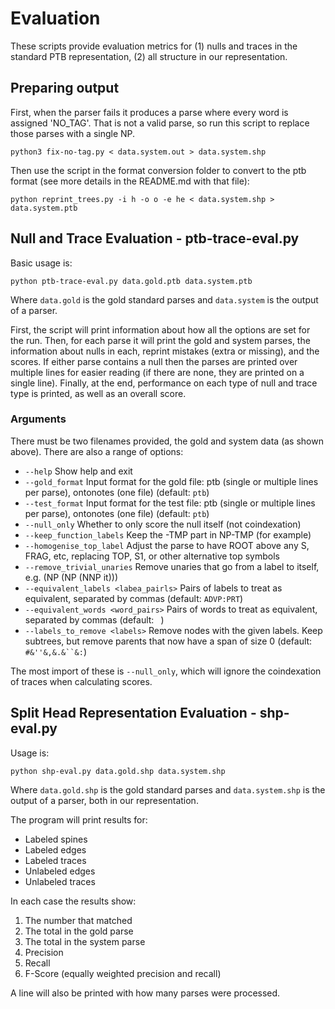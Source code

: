# Evaluation

These scripts provide evaluation metrics for (1) nulls and traces in the standard PTB representation, (2) all structure in our representation.

## Preparing output

First, when the parser fails it produces a parse where every word is assigned 'NO_TAG'.
That is not a valid parse, so run this script to replace those parses with a single NP.

```Shell
python3 fix-no-tag.py < data.system.out > data.system.shp
```

Then use the script in the format conversion folder to convert to the ptb format (see more details in the README.md with that file):

```Shell
python reprint_trees.py -i h -o o -e he < data.system.shp > data.system.ptb
```

## Null and Trace Evaluation - ptb-trace-eval.py

Basic usage is:

```Shell
python ptb-trace-eval.py data.gold.ptb data.system.ptb
```

Where `data.gold` is the gold standard parses and `data.system` is the output of a parser.

First, the script will print information about how all the options are set for the run.
Then, for each parse it will print the gold and system parses, the information about nulls in each, reprint mistakes (extra or missing), and the scores.
If either parse contains a null then the parses are printed over multiple lines for easier reading (if there are none, they are printed on a single line).
Finally, at the end, performance on each type of null and trace type is printed, as well as an overall score.

### Arguments

There must be two filenames provided, the gold and system data (as shown above).
There are also a range of options:

- `--help` Show help and exit
- `--gold_format` Input format for the gold file: ptb (single or multiple lines per parse), ontonotes (one file) (default: `ptb`)
- `--test_format` Input format for the test file: ptb (single or multiple lines per parse), ontonotes (one file) (default: `ptb`)
- `--null_only` Whether to only score the null itself (not coindexation)
- `--keep_function_labels` Keep the -TMP part in NP-TMP (for example)
- `--homogenise_top_label` Adjust the parse to have ROOT above any S, FRAG, etc, replacing TOP, S1, or other alternative top symbols
- `--remove_trivial_unaries` Remove unaries that go from a label to itself, e.g.  (NP (NP (NNP it)))
- `--equivalent_labels <labea_pairls>` Pairs of labels to treat as equivalent, separated by commas (default: `ADVP:PRT`)
- `--equivalent_words <word_pairs>` Pairs of words to treat as equivalent, separated by commas (default: ` `)
- `--labels_to_remove <labels>` Remove nodes with the given labels. Keep subtrees, but remove parents that now have a span of size 0 (default: ```#&''&,&.&``&:```)

The most import of these is `--null_only`, which will ignore the coindexation of traces when calculating scores.

## Split Head Representation Evaluation - shp-eval.py

Usage is:

```Shell
python shp-eval.py data.gold.shp data.system.shp
```

Where `data.gold.shp` is the gold standard parses and `data.system.shp` is the output of a parser, both in our representation.

The program will print results for:

- Labeled spines
- Labeled edges
- Labeled traces
- Unlabeled edges
- Unlabeled traces

In each case the results show:

1. The number that matched
2. The total in the gold parse
3. The total in the system parse
4. Precision
5. Recall
6. F-Score (equally weighted precision and recall)

A line will also be printed with how many parses were processed.
